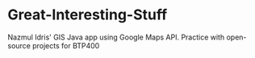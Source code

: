 Great-Interesting-Stuff
=======================

Nazmul Idris' GIS Java app using Google Maps API. Practice with open-source projects for BTP400